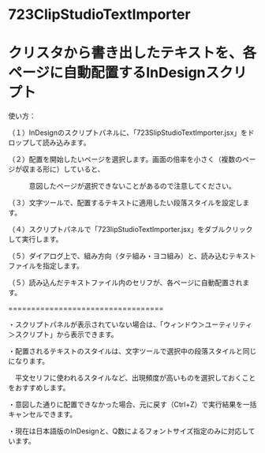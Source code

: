# 723ClipStudioTextImporter
クリスタから書き出したテキストを、各ページに自動配置するInDesignスクリプト
==================================

使い方：

（１）InDesignのスクリプトパネルに、「723SlipStudioTextImporter.jsx」をドロップして読み込みます。

（２）配置を開始したいページを選択します。画面の倍率を小さく（複数のページが収まる形に）していると、

　　　意図したページが選択できないことがあるので注意してください。

（３）文字ツールで、配置するテキストに適用したい段落スタイルを設定します。

（４）スクリプトパネルで「723lipStudioTextImporter.jsx」をダブルクリックして実行します。

（５）ダイアログ上で、組み方向（タテ組み・ヨコ組み）と、読み込むテキストファイルを指定します。

（５）読み込んだテキストファイル内のセリフが、各ページに自動配置されます。

==================================


・スクリプトパネルが表示されていない場合は、「ウィンドウ＞ユーティリティ＞スクリプト」から表示できます。

・配置されるテキストのスタイルは、文字ツールで選択中の段落スタイルと同じになります。

　平文セリフに使われるスタイルなど、出現頻度が高いものを選択しておくことをおすすめします。
 
・意図した通りに配置できなかった場合、元に戻す（Ctrl+Z）で実行結果を一括キャンセルできます。

・現在は日本語版のInDesignと、Q数によるフォントサイズ指定のみに対応しています。

